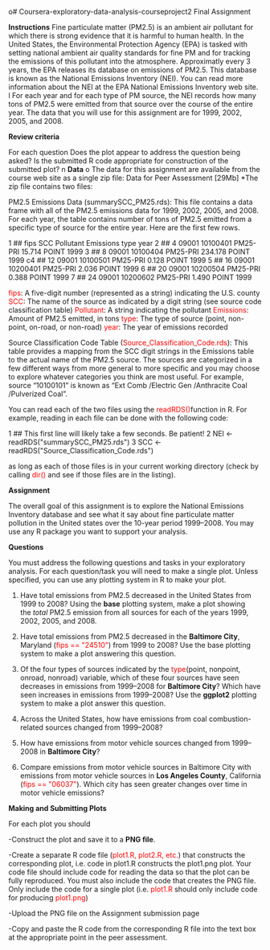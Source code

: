 o# Coursera-exploratory-data-analysis-courseproject2
Final Assignment

**Instructions**
Fine particulate matter (PM2.5) is an ambient air pollutant for which there is strong evidence that it is harmful to human health. In the United States, the Environmental Protection Agency (EPA) is tasked with setting national ambient air quality standards for fine PM and for tracking the emissions of this pollutant into the atmosphere. Approximatly every 3 years, the EPA releases its database on emissions of PM2.5. This database is known as the National Emissions Inventory (NEI). You can read more information about the NEI at the EPA National Emissions Inventory web site.
l
For each year and for each type of PM source, the NEI records how many tons of PM2.5 were emitted from that source over the course of the entire year. The data that you will use for this assignment are for 1999, 2002, 2005, and 2008.

**Review criteria**

For each question
Does the plot appear to address the question being asked?
Is the submitted R code appropriate for construction of the submitted plot?
n
**Data**
o
The data for this assignment are available from the course web site as a single zip file:
Data for Peer Assessment [29Mb]
*The zip file contains two files:

PM2.5 Emissions Data (summarySCC_PM25.rds): This file contains a data frame with all of the PM2.5 emissions data for 1999, 2002, 2005, and 2008. For each year, the table contains number of tons of PM2.5 emitted from a specific type of source for the entire year. Here are the first few rows.

1 ##     fips      SCC Pollutant Emissions  type year
2 ## 4  09001 10100401  PM25-PRI    15.714 POINT 1999
3 ## 8  09001 10100404  PM25-PRI   234.178 POINT 1999
c4 ## 12 09001 10100501  PM25-PRI     0.128 POINT 1999
5 ## 16 09001 10200401  PM25-PRI     2.036 POINT 1999
6 ## 20 09001 10200504  PM25-PRI     0.388 POINT 1999
7 ## 24 09001 10200602  PM25-PRI     1.490 POINT 1999

<span style="color:red">fips</span>: A five-digit number (represented as a string) indicating the U.S. county
<span style="color:red">SCC</span>: The name of the source as indicated by a digit string (see source code classification table)
<span style="color:red">Pollutant</span>: A string indicating the pollutant
<span style="color:red">Emissions</span>: Amount of PM2.5 emitted, in tons
<span style="color:red">type</span>: The type of source (point, non-point, on-road, or non-road)
<span style="color:red">year</span>: The year of emissions recorded

Source Classification Code Table (<span style="color:red">Source_Classification_Code.rds</span>): This table provides a mapping from the SCC digit strings in the Emissions table to the actual name of the PM2.5 source. The sources are categorized in a few different ways from more general to more specific and you may choose to explore whatever categories you think are most useful. For example, source “10100101” is known as “Ext Comb /Electric Gen /Anthracite Coal /Pulverized Coal”.

You can read each of the two files using the 
<span style="color:red">readRDS()</span>function in R. For example, reading in each file can be done with the following code:

1 ## This first line will likely take a few seconds. Be patient!
2 NEI <- readRDS("summarySCC_PM25.rds")
3 SCC <- readRDS("Source_Classification_Code.rds")

as long as each of those files is in your current working directory (check by calling <span style="color:red">dir()</span> and see if those files are in the listing).

**Assignment**

The overall goal of this assignment is to explore the National Emissions Inventory database and see what it say about fine particulate matter pollution in the United states over the 10-year period 1999–2008. You may use any R package you want to support your analysis.

**Questions**

You must address the following questions and tasks in your exploratory analysis. For each question/task you will need to make a single plot. Unless specified, you can use any plotting system in R to make your plot.

1. Have total emissions from PM2.5 decreased in the United States from 1999 to 2008? Using the **base** plotting system, make a plot showing the *total* PM2.5 emission from all sources for each of the years 1999, 2002, 2005, and 2008.

2. Have total emissions from PM2.5 decreased in the **Baltimore City**, Maryland (<span style="color:red">fips == "24510"</span>) from 1999 to 2008? Use the base plotting system to make a plot answering this question.

3. Of the four types of sources indicated by the <span style="color:red">type</span>(point, nonpoint, onroad, nonroad) variable, which of these four sources have seen decreases in emissions from 1999–2008 for **Baltimore City**? Which have seen increases in emissions from 1999–2008? Use the **ggplot2** plotting system to make a plot answer this question.

4. Across the United States, how have emissions from coal combustion-related sources changed from 1999–2008?

5. How have emissions from motor vehicle sources changed from 1999–2008 in **Baltimore City**?

6. Compare emissions from motor vehicle sources in Baltimore City with emissions from motor vehicle sources in **Los Angeles County**, California (<span style="color:red">fips == "06037"</span>). Which city has seen greater changes over time in motor vehicle emissions?

**Making and Submitting Plots**

For each plot you should

-Construct the plot and save it to a **PNG file**.

-Create a separate R code file (<span style="color:red">plot1.R, plot2.R, etc.</span>) that constructs the corresponding plot, i.e. code in plot1.R constructs the plot1.png plot. Your code file should include code for reading the data so that the plot can be fully reproduced. You must also include the code that creates the PNG file. Only include the code for a single plot (i.e. <span style="color:red">plot1.R</span> should only include code for producing <span style="color:red">plot1.png</span>)

-Upload the PNG file on the Assignment submission page

-Copy and paste the R code from the corresponding R file into the text box at the appropriate point in the peer assessment.
